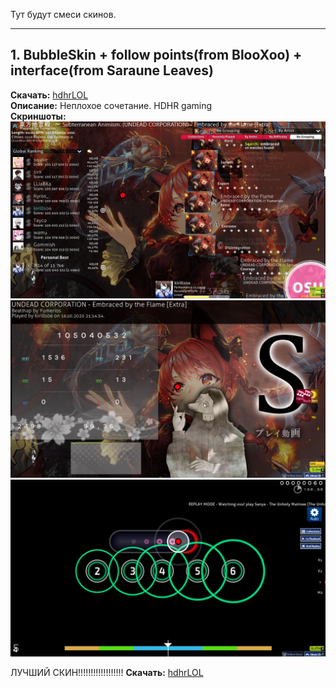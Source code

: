 Тут будут смеси скинов.

---

## 1. BubbleSkin + follow points(from BlooXoo) + interface(from Saraune Leaves) 
**Скачать:** [hdhrLOL](https://drive.google.com/file/d/17vy4nLkRTVjx7mC6Pp23mDiuo-xzZ6S0/view?usp=sharing)  
**Описание:** Неплохое сочетание. HDHR gaming  
**Скриншоты:**  
![Скриншот 1](screenshots/bubfolint1.jpg)  
![Скриншот 2](screenshots/bubfolint2.jpg)
![Скриншот 2](screenshots/bubfolint3.jpg)




ЛУЧШИЙ СКИН!!!!!!!!!!!!!!!!!!
**Скачать:** [hdhrLOL](https://drive.google.com/file/d/1EmS71y7SQohaK5xTS9QBZXk4XtQ_h-Kf/view?usp=sharing)  
